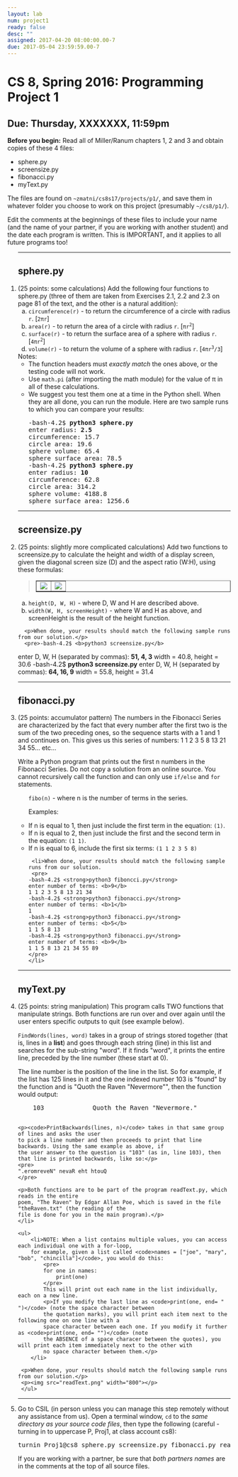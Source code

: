```yaml
---
layout: lab
num: project1
ready: false
desc: ""
assigned: 2017-04-20 08:00:00.00-7
due: 2017-05-04 23:59:59.00-7
---
```

<div markdown="1">

<h1>CS 8, Spring 2016: Programming Project 1</h1>
<h2>Due: Thursday, XXXXXXX, 11:59pm</h2>

<strong>Before you begin:</strong>
Read all of Miller/Ranum chapters 1, 2 and 3 and obtain copies of these 4 files:
<ul>
    <li>sphere.py</li>
    <li>screensize.py</li>
    <li>fibonacci.py</li>
    <li>myText.py</li>
</ul>
	
The files are found on <code>~zmatni/cs8s17/projects/p1/</code>, and save
them in whatever folder you choose to work on this project (presumably <code>~/cs8/p1/</code>).
  
Edit the comments at the beginnings of these files to include your name (and the name of your partner, 
if you are working with another student) and the date each program is written.
This is IMPORTANT, and it applies to all future programs too!

<ol>

<hr>
<!-- PART 1-->
<h2>sphere.py</h2>
  <li>(25 points: some calculations) Add the following four functions to sphere.py (three of them are taken from
      Exercises 2.1, 2.2 and 2.3 on page 81 of the text, and the other is a natural addition):
    <ol type="a">
      <li><code>circumference(r)</code> - to return the circumference of a circle with radius
          <code>r</code>. [<code>2&pi;r</code>]</li>
      <li><code>area(r)</code> - to return the area of a circle with radius <code>r</code>.
          [<code>&pi;r<sup>2</sup></code>]</li>
      <li><code>surface(r)</code> - to return the surface area of a sphere with radius
          <code>r</code>. [<code>4&pi;r<sup>2</sup></code>]</li>
      <li><code>volume(r)</code> - to return the volume of a sphere with radius
          <code>r</code>. [<code>4&pi;r<sup>3</sup>/3</code>]</li>
    </ol>
    Notes:
    <ul type="circle">
      <li>The function headers must <em>exactly match</em> the ones above, or the testing code
          will not work.</li>
      <li>Use <code>math.pi</code> (after importing the math module) for the value of &pi; in all of
          these calculations.</li>
      <li>We suggest you test them one at a time in the Python shell. When they are all done, you
          can run the module. Here are two sample runs to which you can compare your results:
      <pre>-bash-4.2$ <b>python3 sphere.py</b> 
enter radius: <b>2.5</b>
circumference: 15.7
circle area: 19.6
sphere volume: 65.4
sphere surface area: 78.5
-bash-4.2$ <b>python3 sphere.py</b> 
enter radius: <b>10</b>
circumference: 62.8
circle area: 314.2
sphere volume: 4188.8
sphere surface area: 1256.6</pre></li>
    </ul>

<hr>
<!-- PART 2-->
<h2>screensize.py</h2>
  <li>(25 points: slightly more complicated calculations) Add two functions to screensize.py to calculate the height and width of a display
      screen, given the diagonal screen size (D) and the aspect ratio (W:H), using these formulas:
      <blockquote><table border="1" cellpadding="5"><tr>
      <td width="50%"><img src="heighteq.png"></td>
      <td width="50%"><img src="widtheq.png"></td>
      </tr></table></blockquote>
      <ol type="a">
        <li><code>height(D, W, H)</code> - where D, W and H are described above.</li>
        <li><code>width(W, H, screenHeight)</code> - where W and H as above, and screenHeight is the result of
           the height function.</li>
      </ol>

      <p>When done, your results should match the following sample runs from our solution.</p>
      <pre>-bash-4.2$ <b>python3 screensize.py</b> 
enter D, W, H (separated by commas): <b>51, 4, 3</b>
width = 40.8, height = 30.6
-bash-4.2$ <b>python3 screensize.py</b> 
enter D, W, H (separated by commas): <b>64, 16, 9</b>
width = 55.8, height = 31.4</pre></li>

<hr>
<!-- PART 3-->
<h2>fibonacci.py</h2>
  <li>(25 points: accumulator pattern) The numbers in the Fibonacci Series are characterized by the fact that 
  every number after the first two is the sum of the two preceding ones, so the sequence starts with a 1 and 1 
  and continues on. This gives us this series of numbers: 1 1 2 3 5 8 13 21 34 55… etc…
  <p>Write a Python program that prints out the first n numbers in the Fibonacci Series. Do not copy a solution from 
  an online source. You cannot recursively call the function and can only use <code>if/else</code> and <code>for</code> statements.</p>

<ul type="circle">
     <code>fibo(n)</code> - where n is the number of terms in the series.
	 <p>Examples:</p>
     <li>If n is equal to 1, then just include the first term in the equation: <code>(1)</code>.</li>
     <li>If n is equal to 2, then just include the first and the second term in the equation: <code>(1 1)</code>.</li>
     <li>If n is equal to 6, include the first six terms: <code>(1 1 2 3 5 8)</code></li>
     
     <li>When done, your results should match the following sample runs from our solution.
     <pre>
	-bash-4.2$ <strong>python3 fiboncci.py</strong> 
	enter number of terms: <b>9</b>
	1 1 2 3 5 8 13 21 34
	-bash-4.2$ <strong>python3 fibonacci.py</strong>
	enter number of terms: <b>1</b> 
	1
	-bash-4.2$ <strong>python3 fibonacci.py</strong>
	enter number of terms: <b>5</b>
	1 1 5 8 13
	-bash-4.2$ <strong>python3 fibonacci.py</strong>
	enter number of terms: <b>9</b>
	1 1 5 8 13 21 34 55 89
	</pre>
	</li>
</ul>

<hr>
<!-- PART 4-->
<h2>myText.py</h2>
  	<li>
	(25 points: string manipulation) This program calls TWO functions that manipulate strings. Both functions are 
	run over and over again until the user enters specific outputs to quit (see example below).
  	<p><code>FindWords(lines, word)</code> takes in a group of strings stored together (that is, lines in a <b>list</b>) 
	and goes through each string (line) in this list and searches for the sub-string "word". If it finds 
	"word", it prints the entire line, preceded by the line number (these start at 0). </p>
	<p>The line number is the position of the line in the list. So for example, if the list has 125 lines in it and the one indexed 
	number 103 is "found" by the function and is "Quoth the Raven "Nevermore"", then the function would output:</p>
	<pre>
	103             Quoth the Raven "Nevermore." 
	</pre>
	
	<p><code>PrintBackwards(lines, n)</code> takes in that same group of lines and asks the user 
	to pick a line number and then proceeds to print that line backwards. Using the same example as above, if 
	the user answer to the question is "103" (as in, line 103), then that line is printed backwards, like so:</p>
	<pre>
	".eromreveN" nevaR eht htouQ
	</pre>

	<p>Both functions are to be part of the program readText.py, which reads in the entire 
	poem, "The Raven" by Edgar Allan Poe, which is saved in the file "theRaven.txt" (the reading of the 
	file is done for you in the main program).</p>
    </li>

    <ul>
        <li>NOTE: When a list contains multiple values, you can access each individual one with a for-loop, 
		for example, given a list called <code>names = ["joe", "mary", "bob", "chincilla"]</code>, you would do this: 
			<pre>
			for one in names:
				print(one)
			</pre>
			This will print out each name in the list individually, each on a new line.
       		<p>If you modify the last line as <code>print(one, end= " ")</code> (note the space character between 
			the quotation marks), you will print each item next to the following one on one line with a 
			space character between each one. If you modify it further as <code>print(one, end= "")</code> (note 
			the ABSENCE of a space characer between the quotes), you will print each item immediately next to the other with 
			no space character between them.</p>
        </li>

     <p>When done, your results should match the following sample runs from our solution.</p>
	 <p><img src="readText.png" width="800"></p>
     </ul>

<hr>
  <li>Go to CSIL (in person unless you can manage this step remotely without any
      assistance from us). Open a terminal window, <code>cd</code> to the
      <em>same directory as your source code files</em>, then type the following (careful -
      turning in to uppercase P, Proj1, at class account cs8):
      <pre>turnin Proj1@cs8 sphere.py screensize.py fibonacci.py readText.py theRaven.txt</pre>
      If you are working with a partner, be sure that <em>both partners names</em> are in the
      comments at the top of all source files.</li>
</ol>
</div>
